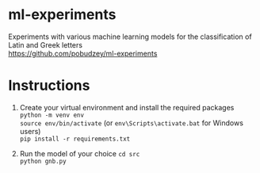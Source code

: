 # ml-experiments
Experiments with various machine learning models for the classification of Latin and Greek letters  
https://github.com/pobudzey/ml-experiments

# Instructions
1. Create your virtual environment and install the required packages  
`python -m venv env`  
`source env/bin/activate` (or `env\Scripts\activate.bat` for Windows users)  
`pip install -r requirements.txt`

2. Run the model of your choice
`cd src`  
`python gnb.py`